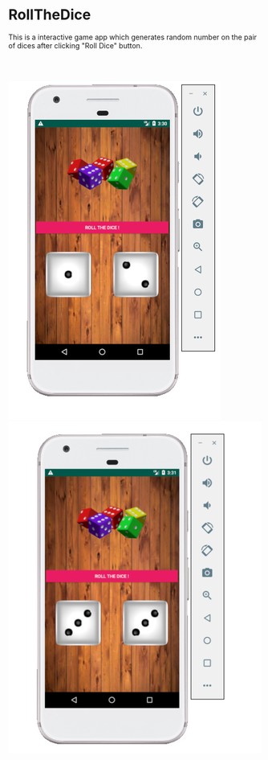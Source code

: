 # RollTheDice
This is a interactive game app which generates random number on the pair of dices after clicking "Roll Dice" button. 

<br><br>

![alt text](https://github.com/yssharmasharma/RollTheDice/blob/master/dice1.png?raw=true)
![alt text](https://github.com/yssharmasharma/RollTheDice/blob/master/dice2.png?raw=true)

